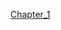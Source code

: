 [Chapter_1](https://loving-pumpkin-7d4.notion.site/Chapter_1-8-9-10-11-e3edb8263d9a434682270144ca135a27)
